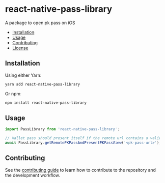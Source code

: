 # react-native-pass-library

A package to open pk pass on iOS

- [Installation](#Installation)
- [Usage](#Usage)
- [Contributing](#Contributing)
- [License](./LICENSE)

## Installation

Using either Yarn:

```bash
yarn add react-native-pass-library
```

Or npm:

```bash
npm install react-native-pass-library
```

## Usage

```js
import PassLibrary from 'react-native-pass-library';

// Wallet pass should present itself if the remote url contains a valid pkpass
await PassLibrary.getRemotePKPassAndPresentPKPassView('<pk-pass-url>');
```

## Contributing

See the [contributing guide](CONTRIBUTING.md) to learn how to contribute to the repository and the development workflow.
